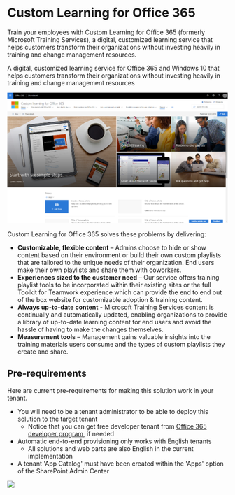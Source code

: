 # Custom Learning for Office 365

Train your employees with Custom Learning for Office 365 (formerly Microsoft Training Services), a digital, customized learning service that helps customers transform their organizations without investing heavily in training and change management resources.

A digital, customized learning service for Office 365 and Windows 10 that helps customers transform their organizations without investing heavily in training and change management resources

![Custom Learning](./o365cl-frontpage.png)

Custom Learning for Office 365 solves these problems by delivering:

- **Customizable, flexible content** – Admins choose to hide or show content based on their environment or build their own custom playlists that are tailored to the unique needs of their organization. End users make their own playlists and share them with coworkers.
- **Experiences sized to the customer need** – Our service offers training playlist tools to be incorporated within their existing sites or the full Toolkit for Teamwork experience which can provide the end to end out of the box website for customizable adoption & training content.
- **Always up-to-date content** - Microsoft Training Services content is continually and automatically updated, enabling organizations to provide a library of up-to-date learning content for end users and avoid the hassle of having to make the changes themselves.
- **Measurement tools** – Management gains valuable insights into the training materials users consume and the types of custom playlists they create and share.

## Pre-requirements

Here are current pre-requirements for making this solution work in your tenant.

- You will need to be a tenant administrator to be able to deploy this solution to the target tenant
    - Notice that you can get free developer tenant from [Office 365 developer program](https://developer.microsoft.com/en-us/office/dev-program), if needed
- Automatic end-to-end provisioning only works with English tenants
    - All solutions and web parts are also English in the current implementation
- A tenant 'App Catalog' must have been created within the 'Apps' option of the SharePoint Admin Center

<img src="https://telemetry.sharepointpnp.com/sp-dev-provisioning-templates/O365Learning" />